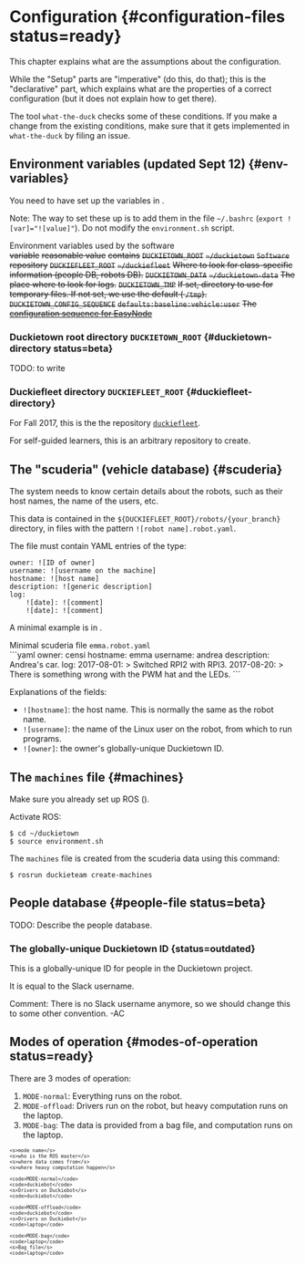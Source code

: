 # Configuration {#configuration-files status=ready}

This chapter explains what are the assumptions about the configuration.

While the "Setup" parts are "imperative" (do this, do that); this is the
"declarative" part, which explains what are the properties of a correct
configuration (but it does not explain how to get there).

The tool `what-the-duck` checks some of these conditions.
If you make a change from the existing conditions, make sure that it gets
implemented in `what-the-duck` by filing an issue.

## Environment variables (updated Sept 12) {#env-variables}

You need to have set up the variables in [](#tab:environment-variables).

Note: The way to set these up is to add them in the file `~/.bashrc` (`export ![var]="![value]"`). Do not modify the `environment.sh` script.


<col3 figure-id="tab:environment-variables" class='labels-row1'>
   <figcaption>Environment variables used by the software</figcaption>
    <s>variable</s>
    <s>reasonable value</s>
    <s>contains</s>
    <s><code>DUCKIETOWN_ROOT</code></s>
    <s><code>~/duckietown</code></s>
    <s><code>Software</code> repository</s>
    <s><code>DUCKIEFLEET_ROOT</code></s>
    <s><code>~/duckiefleet</code></s>
    <s>Where to look for class-specific information (people DB, robots DB).</s>
    <s><code>DUCKIETOWN_DATA</code></s>
    <s><code>~/duckietown-data</code></s>
    <s>The place where to look for logs.</s>
    <s><code>DUCKIETOWN_TMP</code></s>
    <s></s>
    <s>If set, directory to use for temporary files. If not set, we use the default ( <code>/tmp</code>).</s>
    <s><code>DUCKIETOWN_CONFIG_SEQUENCE</code></s>
    <s><code>defaults:baseline:vehicle:user</code></s>
    <s>The <a href="+code_docs#easy_node">configuration sequence for EasyNode</a></s>
</col3>

<style>
#tab\:environment-variables {
    font-size: 80%;
}
#tab\:environment-variables td {
    text-align: left;
}
#tab\:environment-variables td:nth-child(3) {
    display: block;
    width: 20em;
}
</style>

### Duckietown root directory `DUCKIETOWN_ROOT` {#duckietown-directory status=beta}

TODO: to write

### Duckiefleet directory `DUCKIEFLEET_ROOT` {#duckiefleet-directory}

For Fall 2017, this is the the repository [`duckiefleet`][duckiefleet-repo].

For self-guided learners, this is an arbitrary repository to create.

[duckiefleet-repo]: https://github.com/duckietown/duckiefleet


## The "scuderia" (vehicle database) {#scuderia}
<!-- do not change the ID "scuderia", it's linked in the code -->

The system needs to know certain details about the robots, such as their host names,
the name of the users, etc.

This data is contained in the <code>&#36;{DUCKIEFLEET_ROOT}/robots/{your_branch}</code> directory,
in files with the pattern `![robot name].robot.yaml`.

The file must contain YAML entries of the type:

    owner: ![ID of owner]
    username: ![username on the machine]
    hostname: ![host name]
    description: ![generic description]
    log:
        ![date]: ![comment]
        ![date]: ![comment]

A minimal example is in [](#code:scuderia-minimal).

<div figure-id="code:scuderia-minimal" markdown="1">
<figcaption>Minimal scuderia file <code>emma.robot.yaml</code></figcaption>
```yaml
owner: censi
hostname: emma
username: andrea
description: Andrea's car.
log:
    2017-08-01: >
        Switched RPI2 with RPI3.
    2017-08-20: >
        There is something wrong with the PWM hat and the LEDs.
```
</div>

Explanations of the fields:

* `![hostname]`: the host name. This is normally the same as the robot name.
* `![username]`: the name of the Linux user on the robot, from which to run programs.
* `![owner]`: the owner's globally-unique Duckietown ID.


## The `machines` file {#machines}

<!-- do not change the ID "machines"; it's linked in the code -->

Make sure you already set up ROS ([](+opmanual_duckiebot#build-repo)).

Activate ROS:

    $ cd ~/duckietown
    $ source environment.sh

The `machines` file is created from the scuderia data using this command:

    $ rosrun duckieteam create-machines

## People database {#people-file status=beta}




TODO: Describe the people database.


### The globally-unique Duckietown ID {status=outdated}

This is a globally-unique ID for people in the Duckietown project.

It is equal to the Slack username.

Comment: There is no Slack username anymore, so we should change this to some other convention. -AC


## Modes of operation {#modes-of-operation status=ready}

There are 3 modes of operation:

1. `MODE-normal`: Everything runs on the robot.
2. `MODE-offload`: Drivers run on the robot, but heavy computation runs on the laptop.
3. `MODE-bag`: The data is provided from a bag file, and computation runs on the laptop.

<!-- 4. `MODE-unittest`: This is the case where many unit tests are run in parallel, on the cloud.  -->

<col4 class='labels-row1' id='operation-modes' figure-id="tab:operation-modes" figure-caption="Operation modes">

    <s>mode name</s>
    <s>who is the ROS master</s>
    <s>where data comes from</s>
    <s>where heavy computation happen</s>

    <code>MODE-normal</code>
    <code>duckiebot</code>
    <s>Drivers on Duckiebot</s>
    <code>duckiebot</code>

    <code>MODE-offload</code>
    <code>duckiebot</code>
    <s>Drivers on Duckiebot</s>
    <code>laptop</code>

    <code>MODE-bag</code>
    <code>laptop</code>
    <s>Bag file</s>
    <code>laptop</code>
</col4>

<style>
#operation-modes {
font-size: 70%;
}
</style>
